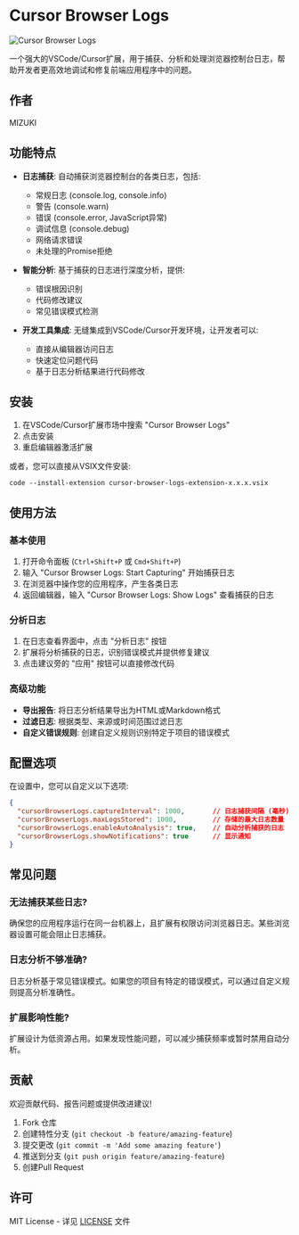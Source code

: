 # Cursor Browser Logs

![Cursor Browser Logs](icon.png)

一个强大的VSCode/Cursor扩展，用于捕获、分析和处理浏览器控制台日志，帮助开发者更高效地调试和修复前端应用程序中的问题。

## 作者

MIZUKI

## 功能特点

- **日志捕获**: 自动捕获浏览器控制台的各类日志，包括:
  - 常规日志 (console.log, console.info)
  - 警告 (console.warn)
  - 错误 (console.error, JavaScript异常)
  - 调试信息 (console.debug)
  - 网络请求错误
  - 未处理的Promise拒绝

- **智能分析**: 基于捕获的日志进行深度分析，提供:
  - 错误根因识别
  - 代码修改建议
  - 常见错误模式检测

- **开发工具集成**: 无缝集成到VSCode/Cursor开发环境，让开发者可以:
  - 直接从编辑器访问日志
  - 快速定位问题代码
  - 基于日志分析结果进行代码修改

## 安装

1. 在VSCode/Cursor扩展市场中搜索 "Cursor Browser Logs"
2. 点击安装
3. 重启编辑器激活扩展

或者，您可以直接从VSIX文件安装:
```
code --install-extension cursor-browser-logs-extension-x.x.x.vsix
```

## 使用方法

### 基本使用
1. 打开命令面板 (`Ctrl+Shift+P` 或 `Cmd+Shift+P`)
2. 输入 "Cursor Browser Logs: Start Capturing" 开始捕获日志
3. 在浏览器中操作您的应用程序，产生各类日志
4. 返回编辑器，输入 "Cursor Browser Logs: Show Logs" 查看捕获的日志

### 分析日志
1. 在日志查看界面中，点击 "分析日志" 按钮
2. 扩展将分析捕获的日志，识别错误模式并提供修复建议
3. 点击建议旁的 "应用" 按钮可以直接修改代码

### 高级功能
- **导出报告**: 将日志分析结果导出为HTML或Markdown格式
- **过滤日志**: 根据类型、来源或时间范围过滤日志
- **自定义错误规则**: 创建自定义规则识别特定于项目的错误模式

## 配置选项

在设置中，您可以自定义以下选项:

```json
{
  "cursorBrowserLogs.captureInterval": 1000,       // 日志捕获间隔 (毫秒)
  "cursorBrowserLogs.maxLogsStored": 1000,         // 存储的最大日志数量
  "cursorBrowserLogs.enableAutoAnalysis": true,    // 自动分析捕获的日志
  "cursorBrowserLogs.showNotifications": true      // 显示通知
}
```

## 常见问题

### 无法捕获某些日志?
确保您的应用程序运行在同一台机器上，且扩展有权限访问浏览器日志。某些浏览器设置可能会阻止日志捕获。

### 日志分析不够准确?
日志分析基于常见错误模式。如果您的项目有特定的错误模式，可以通过自定义规则提高分析准确性。

### 扩展影响性能?
扩展设计为低资源占用。如果发现性能问题，可以减少捕获频率或暂时禁用自动分析。

## 贡献

欢迎贡献代码、报告问题或提供改进建议!

1. Fork 仓库
2. 创建特性分支 (`git checkout -b feature/amazing-feature`)
3. 提交更改 (`git commit -m 'Add some amazing feature'`)
4. 推送到分支 (`git push origin feature/amazing-feature`)
5. 创建Pull Request

## 许可

MIT License - 详见 [LICENSE](LICENSE) 文件 